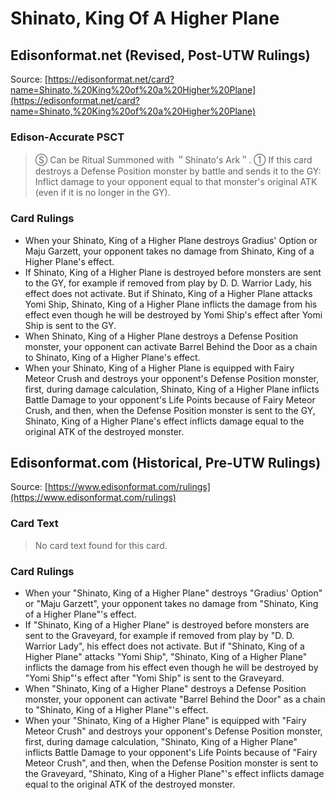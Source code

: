 # Shinato, King Of A Higher Plane

## Edisonformat.net (Revised, Post-UTW Rulings)

Source: [https://edisonformat.net/card?name=Shinato,%20King%20of%20a%20Higher%20Plane](https://edisonformat.net/card?name=Shinato,%20King%20of%20a%20Higher%20Plane)

### Edison-Accurate PSCT

> Ⓢ Can be Ritual Summoned with ＂Shinato's Ark＂.
> ① If this card destroys a Defense Position monster by battle and sends it to the GY: Inflict damage to your opponent equal to that monster's original ATK (even if it is no longer in the GY).

### Card Rulings

*   When your Shinato, King of a Higher Plane destroys Gradius' Option or Maju Garzett, your opponent takes no damage from Shinato, King of a Higher Plane's effect.
*   If Shinato, King of a Higher Plane is destroyed before monsters are sent to the GY, for example if removed from play by D. D. Warrior Lady, his effect does not activate. But if Shinato, King of a Higher Plane attacks Yomi Ship, Shinato, King of a Higher Plane inflicts the damage from his effect even though he will be destroyed by Yomi Ship's effect after Yomi Ship is sent to the GY.
*   When Shinato, King of a Higher Plane destroys a Defense Position monster, your opponent can activate Barrel Behind the Door as a chain to Shinato, King of a Higher Plane's effect.
*   When your Shinato, King of a Higher Plane is equipped with Fairy Meteor Crush and destroys your opponent's Defense Position monster, first, during damage calculation, Shinato, King of a Higher Plane inflicts Battle Damage to your opponent's Life Points because of Fairy Meteor Crush, and then, when the Defense Position monster is sent to the GY, Shinato, King of a Higher Plane's effect inflicts damage equal to the original ATK of the destroyed monster.


## Edisonformat.com (Historical, Pre-UTW Rulings)

Source: [https://www.edisonformat.com/rulings](https://www.edisonformat.com/rulings)

### Card Text

> No card text found for this card.

### Card Rulings

*   When your "Shinato, King of a Higher Plane" destroys "Gradius' Option" or "Maju Garzett", your opponent takes no damage from "Shinato, King of a Higher Plane"'s effect.
*   If "Shinato, King of a Higher Plane" is destroyed before monsters are sent to the Graveyard, for example if removed from play by "D. D. Warrior Lady", his effect does not activate. But if "Shinato, King of a Higher Plane" attacks "Yomi Ship", "Shinato, King of a Higher Plane" inflicts the damage from his effect even though he will be destroyed by "Yomi Ship"'s effect after "Yomi Ship" is sent to the Graveyard.
*   When "Shinato, King of a Higher Plane" destroys a Defense Position monster, your opponent can activate "Barrel Behind the Door" as a chain to "Shinato, King of a Higher Plane"'s effect.
*   When your "Shinato, King of a Higher Plane" is equipped with "Fairy Meteor Crush" and destroys your opponent's Defense Position monster, first, during damage calculation, "Shinato, King of a Higher Plane" inflicts Battle Damage to your opponent's Life Points because of "Fairy Meteor Crush", and then, when the Defense Position monster is sent to the Graveyard, "Shinato, King of a Higher Plane"'s effect inflicts damage equal to the original ATK of the destroyed monster.


